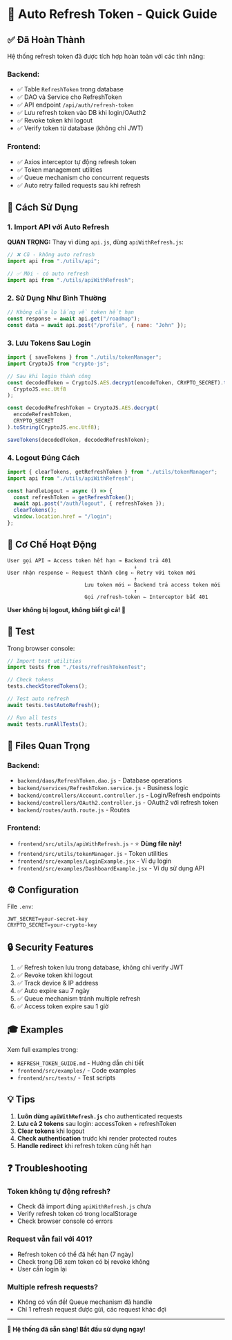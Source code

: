 # 🔄 Auto Refresh Token - Quick Guide

## ✅ Đã Hoàn Thành

Hệ thống refresh token đã được tích hợp hoàn toàn với các tính năng:

### Backend:

- ✅ Table `RefreshToken` trong database
- ✅ DAO và Service cho RefreshToken
- ✅ API endpoint `/api/auth/refresh-token`
- ✅ Lưu refresh token vào DB khi login/OAuth2
- ✅ Revoke token khi logout
- ✅ Verify token từ database (không chỉ JWT)

### Frontend:

- ✅ Axios interceptor tự động refresh token
- ✅ Token management utilities
- ✅ Queue mechanism cho concurrent requests
- ✅ Auto retry failed requests sau khi refresh

## 🎯 Cách Sử Dụng

### 1. Import API với Auto Refresh

**QUAN TRỌNG:** Thay vì dùng `api.js`, dùng `apiWithRefresh.js`:

```javascript
// ❌ Cũ - không auto refresh
import api from "./utils/api";

// ✅ Mới - có auto refresh
import api from "./utils/apiWithRefresh";
```

### 2. Sử Dụng Như Bình Thường

```javascript
// Không cần lo lắng về token hết hạn
const response = await api.get("/roadmap");
const data = await api.post("/profile", { name: "John" });
```

### 3. Lưu Tokens Sau Login

```javascript
import { saveTokens } from "./utils/tokenManager";
import CryptoJS from "crypto-js";

// Sau khi login thành công
const decodedToken = CryptoJS.AES.decrypt(encodeToken, CRYPTO_SECRET).toString(
  CryptoJS.enc.Utf8
);

const decodedRefreshToken = CryptoJS.AES.decrypt(
  encodeRefreshToken,
  CRYPTO_SECRET
).toString(CryptoJS.enc.Utf8);

saveTokens(decodedToken, decodedRefreshToken);
```

### 4. Logout Đúng Cách

```javascript
import { clearTokens, getRefreshToken } from "./utils/tokenManager";
import api from "./utils/apiWithRefresh";

const handleLogout = async () => {
  const refreshToken = getRefreshToken();
  await api.post("/auth/logout", { refreshToken });
  clearTokens();
  window.location.href = "/login";
};
```

## 🔄 Cơ Chế Hoạt Động

```
User gọi API → Access token hết hạn → Backend trả 401
                                         ↓
User nhận response ← Request thành công ← Retry với token mới
                                         ↑
                         Lưu token mới ← Backend trả access token mới
                                         ↑
                         Gọi /refresh-token ← Interceptor bắt 401
```

**User không bị logout, không biết gì cả! 🎉**

## 🧪 Test

Trong browser console:

```javascript
// Import test utilities
import tests from "./tests/refreshTokenTest";

// Check tokens
tests.checkStoredTokens();

// Test auto refresh
await tests.testAutoRefresh();

// Run all tests
await tests.runAllTests();
```

## 📁 Files Quan Trọng

### Backend:

- `backend/daos/RefreshToken.dao.js` - Database operations
- `backend/services/RefreshToken.service.js` - Business logic
- `backend/controllers/Account.controller.js` - Login/Refresh endpoints
- `backend/controllers/OAuth2.controller.js` - OAuth2 với refresh token
- `backend/routes/auth.route.js` - Routes

### Frontend:

- `frontend/src/utils/apiWithRefresh.js` - ⭐ **Dùng file này!**
- `frontend/src/utils/tokenManager.js` - Token utilities
- `frontend/src/examples/LoginExample.jsx` - Ví dụ login
- `frontend/src/examples/DashboardExample.jsx` - Ví dụ sử dụng API

## ⚙️ Configuration

File `.env`:

```env
JWT_SECRET=your-secret-key
CRYPTO_SECRET=your-crypto-key
```

## 🔒 Security Features

1. ✅ Refresh token lưu trong database, không chỉ verify JWT
2. ✅ Revoke token khi logout
3. ✅ Track device & IP address
4. ✅ Auto expire sau 7 ngày
5. ✅ Queue mechanism tránh multiple refresh
6. ✅ Access token expire sau 1 giờ

## 🎓 Examples

Xem full examples trong:

- `REFRESH_TOKEN_GUIDE.md` - Hướng dẫn chi tiết
- `frontend/src/examples/` - Code examples
- `frontend/src/tests/` - Test scripts

## 💡 Tips

1. **Luôn dùng `apiWithRefresh.js`** cho authenticated requests
2. **Lưu cả 2 tokens** sau login: accessToken + refreshToken
3. **Clear tokens** khi logout
4. **Check authentication** trước khi render protected routes
5. **Handle redirect** khi refresh token cũng hết hạn

## ❓ Troubleshooting

### Token không tự động refresh?

- Check đã import đúng `apiWithRefresh.js` chưa
- Verify refresh token có trong localStorage
- Check browser console có errors

### Request vẫn fail với 401?

- Refresh token có thể đã hết hạn (7 ngày)
- Check trong DB xem token có bị revoke không
- User cần login lại

### Multiple refresh requests?

- Không có vấn đề! Queue mechanism đã handle
- Chỉ 1 refresh request được gửi, các request khác đợi

---

**🎉 Hệ thống đã sẵn sàng! Bắt đầu sử dụng ngay!**
